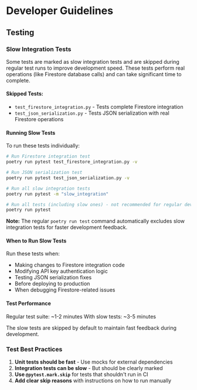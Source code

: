 # Developer Guidelines

## Testing

### Slow Integration Tests

Some tests are marked as slow integration tests and are skipped during regular test runs to improve development speed. These tests perform real operations (like Firestore database calls) and can take significant time to complete.

#### Skipped Tests:
- `test_firestore_integration.py` - Tests complete Firestore integration
- `test_json_serialization.py` - Tests JSON serialization with real Firestore operations

#### Running Slow Tests

To run these tests individually:

```bash
# Run Firestore integration test
poetry run pytest test_firestore_integration.py -v

# Run JSON serialization test  
poetry run pytest test_json_serialization.py -v

# Run all slow integration tests
poetry run pytest -m "slow_integration"

# Run all tests (including slow ones) - not recommended for regular development
poetry run pytest
```

**Note:** The regular `poetry run test` command automatically excludes slow integration tests for faster development feedback.

#### When to Run Slow Tests

Run these tests when:
- Making changes to Firestore integration code
- Modifying API key authentication logic
- Testing JSON serialization fixes
- Before deploying to production
- When debugging Firestore-related issues

#### Test Performance

Regular test suite: ~1-2 minutes
With slow tests: ~3-5 minutes

The slow tests are skipped by default to maintain fast feedback during development.

### Test Best Practices

1. **Unit tests should be fast** - Use mocks for external dependencies
2. **Integration tests can be slow** - But should be clearly marked
3. **Use `@pytest.mark.skip`** for tests that shouldn't run in CI
4. **Add clear skip reasons** with instructions on how to run manually 